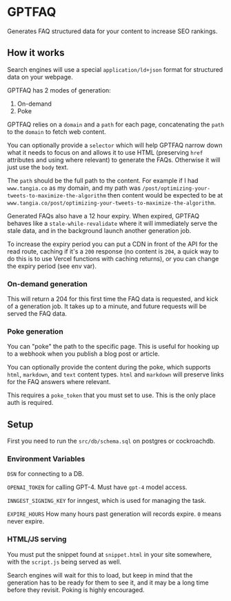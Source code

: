# GPTFAQ

Generates FAQ structured data for your content to increase SEO rankings.

## How it works

Search engines will use a special `application/ld+json` format for structured data on your webpage.

GPTFAQ has 2 modes of generation:

1. On-demand
2. Poke

GPTFAQ relies on a `domain` and a `path` for each page, concatenating the `path` to the `domain` to fetch web content.

You can optionally provide a `selector` which will help GPTFAQ narrow down what it needs to focus on and allows it to use HTML (preserving `href` attributes and using where relevant) to generate the FAQs. Otherwise it will just use the `body` text.

The `path` should be the full path to the content. For example if I had `www.tangia.co` as my domain, and my path was `/post/optimizing-your-tweets-to-maximize-the-algorithm` then content would be expected to be at `www.tangia.co/post/optimizing-your-tweets-to-maximize-the-algorithm`.

Generated FAQs also have a 12 hour expiry. When expired, GPTFAQ behaves like a `stale-while-revalidate` where it will immediately serve the stale data, and in the background launch another generation job.

To increase the expiry period you can put a CDN in front of the API for the read route, caching if it's a `200` response (no content is `204`, a quick way to do this is to use Vercel functions with caching returns), or you can change the expiry period (see env var).

### On-demand generation

This will return a 204 for this first time the FAQ data is requested, and kick of a generation job. It takes up to a minute, and future requests will be served the FAQ data.

### Poke generation

You can "poke" the path to the specific page. This is useful for hooking up to a webhook when you publish a blog post or article.

You can optionally provide the content during the poke, which supports `html`, `markdown`, and `text` content types. `html` and `markdown` will preserve links for the FAQ answers where relevant.

This requires a `poke_token` that you must set to use. This is the only place auth is required.

## Setup

First you need to run the `src/db/schema.sql` on postgres or cockroachdb.

### Environment Variables

`DSN` for connecting to a DB.

`OPENAI_TOKEN` for calling GPT-4. Must have `gpt-4` model access.

`INNGEST_SIGNING_KEY` for inngest, which is used for managing the task.

`EXPIRE_HOURS` How many hours past generation will records expire. `0` means never expire.

### HTML/JS serving

You must put the snippet found at `snippet.html` in your site somewhere, with the `script.js` being served as well.

Search engines will wait for this to load, but keep in mind that the generation has to be ready for them to see it, and it may be a long time before they revisit. Poking is highly encouraged.
